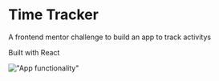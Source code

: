 # Time Tracker

A frontend mentor challenge to build an app to track activitys

Built with React

!["App functionality"](https://media0.giphy.com/media/YaA7ex4G9YsHBRoxty/giphy.gif?cid=790b7611af65a20638893a407d3c04b20d6dc4f69352935c&rid=giphy.gif&ct=g)
